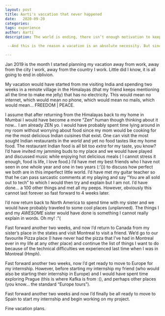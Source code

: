 ```yaml
---
layout: post
title: Aarti's vaccation that never happened
date:   2020-09-20
categories:
tags: experience
author: Aarti
description: The world is ending, there isn’t enough motivation to keep things going.

 --And this is the reason a vacation is an absolute necessity. But since I couldn’t have one I decided to write about it for closure.

---
```





<!--more-->


Jan 2019 is the month I started planning my vacation away from work, away from the city I work, away from the country I work. Little did I know, it is all going to end in oblivion.

My vacation would have started from me visiting India and spending two weeks in a remote village in the Himalayas (that my friend keeps mentioning all the time to make me jelly) that has no electricity.
This would mean no internet, which would mean no phone, which would mean no mails, which would mean… FREEDOM | PEACE.

I assume that after returning from the Himalayas back to my home in Mumbai I would have become a more “Zen” human though thinking about it now… I am already ZEN yo.
I would have probably spent time lying around in my room without worrying about food since my mom would be cooking for me the most delicious Indian cuisines that exist. One can visit the most sought Indian restaurants in the *world* and yet no food tastes like my home food. The restaurant Indian food is all bit too *extra* for my taste, you know?
I’d have invited my jamming buds to my place and we would have played and discussed music while enjoying hot delicious meals ( I cannot stress it enough, food is life, I love food.)
I’d have met my best friends who I have not seen in one whole year and one in two years   (:’()) to discuss how perfect we both are in this imperfect little world.
I’d have met my guitar teacher so that he can pass sarcastic comments at my playing and say “You are all sold out to tech” to which I would then try and explain but I am not.
I’d have done… a 100 other things and met all my peeps.
However, obviously this cannot last forever so fast forward to 4 weeks later.

I’d now return back to North America to spend time with my sister and we would have probably traveled to some cool places (unplanned). The things I and my *AWESOME* sister would have done is something I cannot really explain in words. Oh my! :”(

Fast forward another two weeks, and now I’d return to Canada from my sister’s place in the states and visit Montreal to visit a friend. We’d go to our favourite Pizza place (I have never had the pizza that I’ve had in Montreal ever in my life at any other place) and continue the list of things I want to do because of the technical difficulties we experienced last time when I was in Montreal (Hmph).

Fast forward another two weeks, now I’d get ready to move to Europe for my internship. However, before starting my internship my friend (who would also be starting their internship in Europe) and I would have spent time exploring Prague (this is where Kafka is from :(), and perhaps other places (you know... the standard “Europe tours”).

Fast forward another two weeks and now I’d finally be all ready to move to Spain to start my internship and begin working on my project.

Fine vacation plans.
